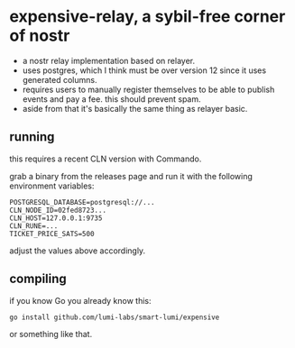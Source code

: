 # expensive-relay, a sybil-free corner of nostr

- a nostr relay implementation based on relayer.
- uses postgres, which I think must be over version 12 since it uses generated columns.
- requires users to manually register themselves to be able to publish events and pay a fee. this should prevent spam.
- aside from that it's basically the same thing as relayer basic.

## running

this requires a recent CLN version with Commando.

grab a binary from the releases page and run it with the following environment variables:

    POSTGRESQL_DATABASE=postgresql://...
    CLN_NODE_ID=02fed8723...
    CLN_HOST=127.0.0.1:9735
    CLN_RUNE=...
    TICKET_PRICE_SATS=500

adjust the values above accordingly.

## compiling

if you know Go you already know this:

    go install github.com/lumi-labs/smart-lumi/expensive

or something like that.
